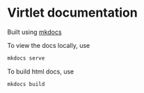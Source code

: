 # Virtlet documentation

Built using [mkdocs](https://www.mkdocs.org/)

To view the docs locally, use
```bash
mkdocs serve
```

To build html docs, use
```bash
mkdocs build
```

